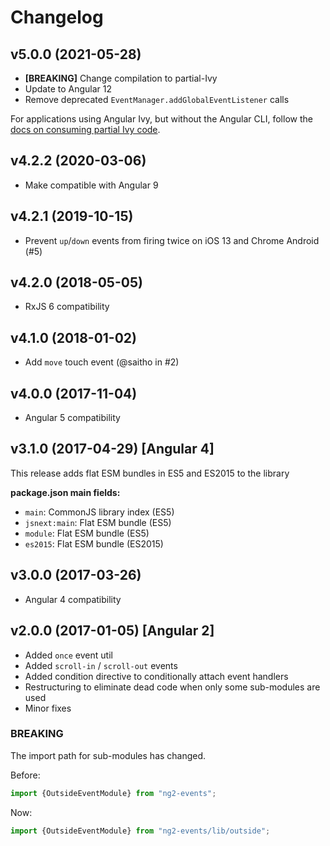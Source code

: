 # Changelog

## v5.0.0 (2021-05-28)

*   **[BREAKING]** Change compilation to partial-Ivy
*   Update to Angular 12
*   Remove deprecated `EventManager.addGlobalEventListener` calls

For applications using Angular Ivy, but without the Angular CLI, follow the [docs on consuming partial Ivy code](https://angular.io/guide/creating-libraries#consuming-partial-ivy-code-outside-the-angular-cli).

## v4.2.2 (2020-03-06)

*   Make compatible with Angular 9


## v4.2.1 (2019-10-15)

*   Prevent `up`/`down` events from firing twice on iOS 13 and Chrome Android (#5)


## v4.2.0 (2018-05-05)

*   RxJS 6 compatibility


## v4.1.0 (2018-01-02)

*   Add `move` touch event (@saitho in #2)


## v4.0.0 (2017-11-04)

*   Angular 5 compatibility


## v3.1.0 (2017-04-29) [Angular 4]

This release adds flat ESM bundles in ES5 and ES2015 to the library

**package.json main fields:**

*   `main`: CommonJS library index (ES5)
*   `jsnext:main`: Flat ESM bundle (ES5)
*   `module`: Flat ESM bundle (ES5)
*   `es2015`: Flat ESM bundle (ES2015)


## v3.0.0 (2017-03-26)

*   Angular 4 compatibility


## v2.0.0 (2017-01-05) [Angular 2]

*   Added `once` event util
*   Added `scroll-in` / `scroll-out` events
*   Added condition directive to conditionally attach event handlers
*   Restructuring to eliminate dead code when only some sub-modules are used
*   Minor fixes

### BREAKING

The import path for sub-modules has changed.

Before:

``` ts
import {OutsideEventModule} from "ng2-events";
```

Now:

``` ts
import {OutsideEventModule} from "ng2-events/lib/outside";
```

